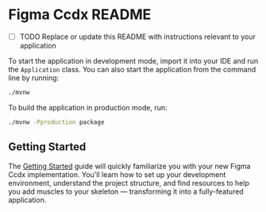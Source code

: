 # Figma Ccdx README

- [ ] TODO Replace or update this README with instructions relevant to your application

To start the application in development mode, import it into your IDE and run the `Application` class. 
You can also start the application from the command line by running: 

```bash
./mvnw
```

To build the application in production mode, run:

```bash
./mvnw -Pproduction package
```

## Getting Started

The [Getting Started](https://vaadin.com/docs/latest/getting-started) guide will quickly familiarize you with your new
Figma Ccdx implementation. You'll learn how to set up your development environment, understand the project 
structure, and find resources to help you add muscles to your skeleton — transforming it into a fully-featured 
application.
